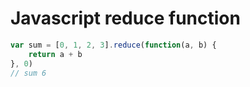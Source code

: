 
# Javascript reduce function

```javascript
var sum = [0, 1, 2, 3].reduce(function(a, b) {
    return a + b
}, 0)
// sum 6
```
